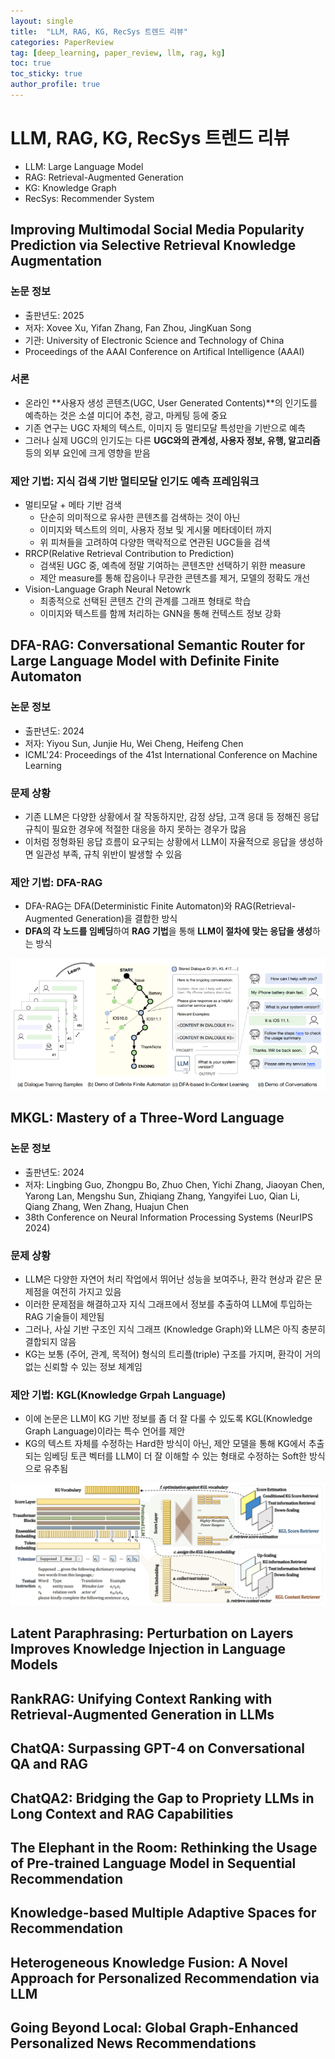 ```yaml
---
layout: single
title:  "LLM, RAG, KG, RecSys 트렌드 리뷰"
categories: PaperReview
tag: [deep_learning, paper_review, llm, rag, kg]
toc: true
toc_sticky: true
author_profile: true
---
```


# LLM, RAG, KG, RecSys 트렌드 리뷰
- LLM: Large Language Model
- RAG: Retrieval-Augmented Generation
- KG: Knowledge Graph
- RecSys: Recommender System

## Improving Multimodal Social Media Popularity Prediction via Selective Retrieval Knowledge Augmentation
### 논문 정보
- 출판년도: 2025
- 저자: Xovee Xu, Yifan Zhang, Fan Zhou, JingKuan Song
- 기관: University of Electronic Science and Technology of China
- Proceedings of the AAAI Conference on Artifical Intelligence (AAAI)

### 서론
- 온라인 **사용자 생성 콘텐츠(UGC, User Generated Contents)**의 인기도를 예측하는 것은 소셜 미디어 추천, 광고, 마케팅 등에 중요
- 기존 연구는 UGC 자체의 텍스트, 이미지 등 멀티모달 특성만을 기반으로 예측
- 그러나 실제 UGC의 인기도는 다른 **UGC와의 관계성, 사용자 정보, 유행, 알고리즘** 등의 외부 요인에 크게 영향을 받음

### 제안 기법: 지식 검색 기반 멀티모달 인기도 예측 프레임워크
- 멀티모달 + 메타 기반 검색
    - 단순히 의미적으로 유사한 콘텐츠를 검색하는 것이 아닌
    - 이미지와 텍스트의 의미, 사용자 정보 및 게시물 메타데이터 까지
    - 위 피쳐들을 고려하여 다양한 맥락적으로 연관된 UGC들을 검색
- RRCP(Relative Retrieval Contribution to Prediction)
    - 검색된 UGC 중, 예측에 정말 기여하는 콘텐츠만 선택하기 위한 measure
    - 제안 measure를 통해 잡음이나 무관한 콘텐츠를 제거, 모델의 정확도 개선
- Vision-Language Graph Neural Netowrk
    - 최종적으로 선택된 콘텐츠 간의 관계를 그래프 형태로 학습
    - 이미지와 텍스트를 함께 처리하는 GNN을 통해 컨텍스트 정보 강화

## DFA-RAG: Conversational Semantic Router for Large Language Model with Definite Finite Automaton
### 논문 정보
- 출판년도: 2024
- 저자: Yiyou Sun, Junjie Hu, Wei Cheng, Heifeng Chen
- ICML'24: Proceedings of the 41st International Conference on Machine Learning

### 문제 상황
- 기존 LLM은 다양한 상황에서 잘 작동하지만, 감정 상담, 고객 응대 등 정해진 응답 규칙이 필요한 경우에 적절한 대응을 하지 못하는 경우가 많음
- 이처럼 정형화된 응답 흐름이 요구되는 상황에서 LLM이 자율적으로 응답을 생성하면 일관성 부족, 규칙 위반이 발생할 수 있음

### 제안 기법: DFA-RAG
- DFA-RAG는 DFA(Deterministic Finite Automaton)와 RAG(Retrieval-Augmented Generation)을 결합한 방식
- **DFA의 각 노드를 임베딩**하여 **RAG 기법**을 통해 **LLM이 절차에 맞는 응답을 생성**하는 방식

![DFA-RAG](/images/2025-07-20-LLM_RAG_KG_trends/그림1.png)

## MKGL: Mastery of a Three-Word Language
### 논문 정보
- 출판년도: 2024
- 저자: Lingbing Guo, Zhongpu Bo, Zhuo Chen, Yichi Zhang, Jiaoyan Chen, Yarong Lan, Mengshu Sun, Zhiqiang Zhang, Yangyifei Luo, Qian Li, Qiang Zhang, Wen Zhang, Huajun Chen
- 38th Conference on Neural Information Processing Systems (NeurIPS 2024)

### 문제 상황
- LLM은 다양한 자연어 처리 작업에서 뛰어난 성능을 보여주나, 환각 현상과 같은 문제점을 여전히 가지고 있음
- 이러한 문제점을 해결하고자 지식 그래프에서 정보를 추출하여 LLM에 투입하는 RAG 기술들이 제안됨
- 그러나, 사실 기반 구조인 지식 그래프 (Knowledge Graph)와 LLM은 아직 충분히 결합되지 않음
- KG는 보통 (주어, 관계, 목적어) 형식의 트리플(triple) 구조를 가지며, 환각이 거의 없는 신뢰할 수 있는 정보 체계임

### 제안 기법: KGL(Knowledge Grpah Language)
- 이에 논문은 LLM이 KG 기반 정보를 좀 더 잘 다룰 수 있도록 KGL(Knowledge Graph Language)이라는 특수 언어를 제안
- KG의 텍스트 자체를 수정하는 Hard한 방식이 아닌, 제안 모델을 통해 KG에서 추출되는 임베딩 토큰 벡터를 LLM이 더 잘 이해할 수 있는 형태로 수정하는 Soft한 방식으로 유추됨

![MKGL](/images/2025-07-20-LLM_RAG_KG_trends/그림2.png)

## Latent Paraphrasing: Perturbation on Layers Improves Knowledge Injection in Language Models

## RankRAG: Unifying Context Ranking with Retrieval-Augmented Generation in LLMs

## ChatQA: Surpassing GPT-4 on Conversational QA and RAG

## ChatQA2: Bridging the Gap to Propriety LLMs in Long Context and RAG Capabilities

## The Elephant in the Room: Rethinking the Usage of Pre-trained Language Model in Sequential Recommendation

## Knowledge-based Multiple Adaptive Spaces for Recommendation

## Heterogeneous Knowledge Fusion: A Novel Approach for Personalized Recommendation via LLM

## Going Beyond Local: Global Graph-Enhanced Personalized News Recommendations

